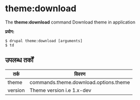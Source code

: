 # theme:download
The **theme:download** command Download theme in application

**प्रयोग:**
```
$ drupal theme:download [arguments] 
$ td  
```

## उपलब्ध तर्कों  
तर्क | विवरण
---------|-------------
theme | commands.theme.download.options.theme
version | Theme version i.e 1.x-dev
